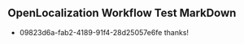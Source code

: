 ## OpenLocalization Workflow Test MarkDown
* 09823d6a-fab2-4189-91f4-28d25057e6fe 
thanks!<!--HONumber=Mar16_HO2-->
